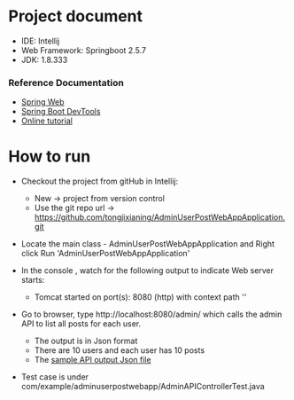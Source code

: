 # Project document

* IDE: Intellij
* Web Framework: Springboot 2.5.7
* JDK: 1.8.333

### Reference Documentation

* [Spring Web](https://docs.spring.io/spring-boot/docs/3.0.5/reference/htmlsingle/#web)
* [Spring Boot DevTools](https://docs.spring.io/spring-boot/docs/3.0.5/reference/htmlsingle/#using.devtools)
* [Online tutorial](https://www.concretepage.com/spring-5/spring-resttemplate-getforobject)


# How to run

* Checkout the project from gitHub in Intellij: 
    - New -> project from version control 
    - Use the git repo url -> https://github.com/tongjixianing/AdminUserPostWebAppApplication.git

* Locate the main class - AdminUserPostWebAppApplication and Right click Run 'AdminUserPostWebAppApplication'

* In the console , watch for the following output to indicate Web server starts:

   - Tomcat started on port(s): 8080 (http) with context path ''

* Go to browser, type http://localhost:8080/admin/ which calls the admin API to list all posts for each user. 
  - The output is in Json format
  - There are 10 users and each user has 10 posts
  - The [sample API output Json file](https://github.com/tongjixianing/AdminUserPostWebAppApplication/blob/master/alluserposts.json)

* Test case is under com/example/adminuserpostwebapp/AdminAPIControllerTest.java
